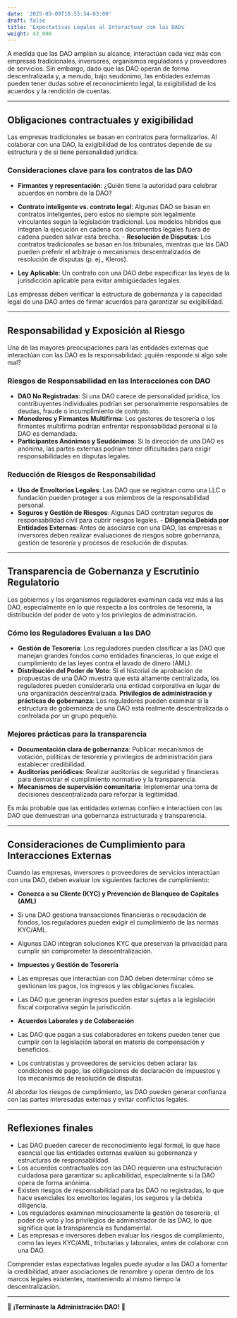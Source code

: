 ```yaml
---
date: '2025-03-09T16:55:34-03:00'
draft: false
title: 'Expectativas Legales al Interactuar con las DAOs'
weight: 43_000
---
```


A medida que las DAO amplían su alcance, interactúan cada vez más con empresas tradicionales, inversores, organismos reguladores y proveedores de servicios. Sin embargo, dado que las DAO operan de forma descentralizada y, a menudo, bajo seudónimo, las entidades externas pueden tener dudas sobre el reconocimiento legal, la exigibilidad de los acuerdos y la rendición de cuentas.

---

## **Obligaciones contractuales y exigibilidad**

Las empresas tradicionales se basan en contratos para formalizarlos. Al colaborar con una DAO, la exigibilidad de los contratos depende de su estructura y de si tiene personalidad jurídica.

### **Consideraciones clave para los contratos de las DAO**
- **Firmantes y representación**: ¿Quién tiene la autoridad para celebrar acuerdos en nombre de la DAO?
- **Contrato inteligente vs. contrato legal**: Algunas DAO se basan en contratos inteligentes, pero estos no siempre son legalmente vinculantes según la legislación tradicional. Los modelos híbridos que integran la ejecución en cadena con documentos legales fuera de cadena pueden salvar esta brecha. - **Resolución de Disputas**: Los contratos tradicionales se basan en los tribunales, mientras que las DAO pueden preferir el arbitraje o mecanismos descentralizados de resolución de disputas (p. ej., Kleros).

- **Ley Aplicable**: Un contrato con una DAO debe especificar las leyes de la jurisdicción aplicable para evitar ambigüedades legales.

Las empresas deben verificar la estructura de gobernanza y la capacidad legal de una DAO antes de firmar acuerdos para garantizar su exigibilidad.

---

## **Responsabilidad y Exposición al Riesgo**

Una de las mayores preocupaciones para las entidades externas que interactúan con las DAO es la responsabilidad: ¿quién responde si algo sale mal?

### **Riesgos de Responsabilidad en las Interacciones con DAO**
- **DAO No Registradas**: Si una DAO carece de personalidad jurídica, los contribuyentes individuales podrían ser personalmente responsables de deudas, fraude o incumplimiento de contrato.
- **Monederos y Firmantes Multifirma**: Los gestores de tesorería o los firmantes multifirma podrían enfrentar responsabilidad personal si la DAO es demandada.
- **Participantes Anónimos y Seudónimos**: Si la dirección de una DAO es anónima, las partes externas podrían tener dificultades para exigir responsabilidades en disputas legales.

### **Reducción de Riesgos de Responsabilidad**
- **Uso de Envoltorios Legales**: Las DAO que se registran como una LLC o fundación pueden proteger a sus miembros de la responsabilidad personal.
- **Seguros y Gestión de Riesgos**: Algunas DAO contratan seguros de responsabilidad civil para cubrir riesgos legales. - **Diligencia Debida por Entidades Externas**: Antes de asociarse con una DAO, las empresas e inversores deben realizar evaluaciones de riesgos sobre gobernanza, gestión de tesorería y procesos de resolución de disputas.

---

## **Transparencia de Gobernanza y Escrutinio Regulatorio**

Los gobiernos y los organismos reguladores examinan cada vez más a las DAO, especialmente en lo que respecta a los controles de tesorería, la distribución del poder de voto y los privilegios de administración.

### **Cómo los Reguladores Evaluan a las DAO**
- **Gestión de Tesorería**: Los reguladores pueden clasificar a las DAO que manejan grandes fondos como entidades financieras, lo que exige el cumplimiento de las leyes contra el lavado de dinero (AML).
- **Distribución del Poder de Voto**: Si el historial de aprobación de propuestas de una DAO muestra que está altamente centralizada, los reguladores pueden considerarla una entidad corporativa en lugar de una organización descentralizada. **Privilegios de administración y prácticas de gobernanza**: Los reguladores pueden examinar si la estructura de gobernanza de una DAO está realmente descentralizada o controlada por un grupo pequeño.

### **Mejores prácticas para la transparencia**
- **Documentación clara de gobernanza**: Publicar mecanismos de votación, políticas de tesorería y privilegios de administración para establecer credibilidad.
- **Auditorías periódicas**: Realizar auditorías de seguridad y financieras para demostrar el cumplimiento normativo y la transparencia.
- **Mecanismos de supervisión comunitaria**: Implementar una toma de decisiones descentralizada para reforzar la legitimidad.

Es más probable que las entidades externas confíen e interactúen con las DAO que demuestran una gobernanza estructurada y transparencia.

---

## **Consideraciones de Cumplimiento para Interacciones Externas**

Cuando las empresas, inversores o proveedores de servicios interactúan con una DAO, deben evaluar los siguientes factores de cumplimiento:

- **Conozca a su Cliente (KYC) y Prevención de Blanqueo de Capitales (AML)**
- Si una DAO gestiona transacciones financieras o recaudación de fondos, los reguladores pueden exigir el cumplimiento de las normas KYC/AML.
- Algunas DAO integran soluciones KYC que preservan la privacidad para cumplir sin comprometer la descentralización.

- **Impuestos y Gestión de Tesorería**
- Las empresas que interactúan con DAO deben determinar cómo se gestionan los pagos, los ingresos y las obligaciones fiscales.
- Las DAO que generan ingresos pueden estar sujetas a la legislación fiscal corporativa según la jurisdicción.

- **Acuerdos Laborales y de Colaboración**
- Las DAO que pagan a sus colaboradores en tokens pueden tener que cumplir con la legislación laboral en materia de compensación y beneficios.
- Los contratistas y proveedores de servicios deben aclarar las condiciones de pago, las obligaciones de declaración de impuestos y los mecanismos de resolución de disputas.

Al abordar los riesgos de cumplimiento, las DAO pueden generar confianza con las partes interesadas externas y evitar conflictos legales.

---

## **Reflexiones finales**

- Las DAO pueden carecer de reconocimiento legal formal, lo que hace esencial que las entidades externas evalúen su gobernanza y estructuras de responsabilidad.
- Los acuerdos contractuales con las DAO requieren una estructuración cuidadosa para garantizar su aplicabilidad, especialmente si la DAO opera de forma anónima.
- Existen riesgos de responsabilidad para las DAO no registradas, lo que hace esenciales los envoltorios legales, los seguros y la debida diligencia.
- Los reguladores examinan minuciosamente la gestión de tesorería, el poder de voto y los privilegios de administrador de las DAO, lo que significa que la transparencia es fundamental.
- Las empresas e inversores deben evaluar los riesgos de cumplimiento, como las leyes KYC/AML, tributarias y laborales, antes de colaborar con una DAO.

Comprender estas expectativas legales puede ayudar a las DAO a fomentar la credibilidad, atraer asociaciones de renombre y operar dentro de los marcos legales existentes, manteniendo al mismo tiempo la descentralización.

---

🔖 **¡Terminaste la Administración DAO!** 🔖